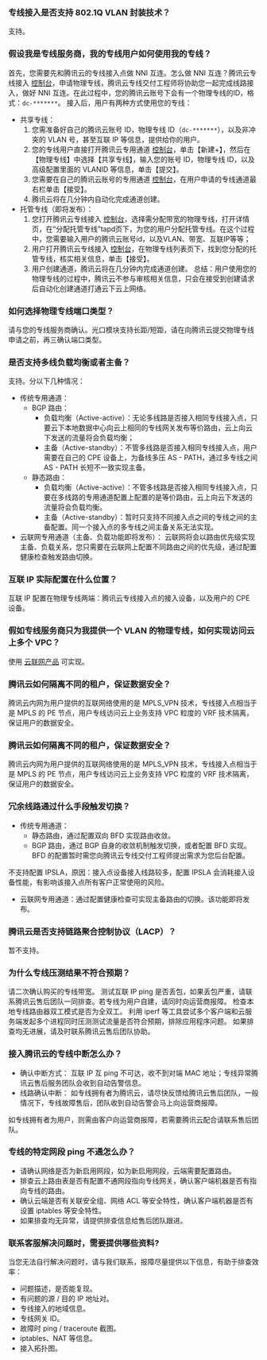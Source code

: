 ### 专线接入是否支持 802.1Q VLAN 封装技术？

支持。

### 假设我是专线服务商，我的专线用户如何使用我的专线？

首先，您需要先和腾讯云的专线接入点做 NNI 互连。怎么做 NNI 互连？腾讯云专线接入 [控制台](https://console.cloud.tencent.com/dc/dc)，申请物理专线，腾讯云专线交付工程师将协助您一起完成线路接入，做好 NNI 互连。在此过程中，您的腾讯云账号下会有一个物理专线的ID，格式：`dc-*******`。
接入后，用户有两种方式使用您的专线：

- 共享专线：
  1. 您需准备好自己的腾讯云账号 ID，物理专线 ID（`dc-*******`），以及非冲突的 VLAN 号，甚至互联 IP 等信息，提供给你的用户。
  2. 您的专线用户直接打开腾讯云专用通道 [控制台](https://console.cloud.tencent.com/dc/dcConn)，单击【新建+】，然后在【物理专线】中选择【共享专线】，输入您的账号 ID，物理专线 ID，以及高级配置里面的 VLANID 等信息，单击【提交】。
  3. 您需要在自己的腾讯云账号的专用通道 [控制台](https://console.cloud.tencent.com/dc/dcConn)，在用户申请的专线通道最右栏单击【接受】。
  4. 腾讯云将在几分钟内自动化完成通道创建。
- 托管专线（即将发布）：
  1. 您打开腾讯云专线接入 [控制台](https://console.cloud.tencent.com/dc/dc)，选择需分配带宽的物理专线，打开详情页，在“分配托管专线”tapd页下，为您的用户分配托管专线。在这个过程中，您需要输入用户的腾讯云账号id，以及VLAN、带宽、互联IP等等；
  2. 用户打开腾讯云专线接入 [控制台](https://console.cloud.tencent.com/dc/dc)，在物理专线列表页下，找到您分配的托管专线，核实相关信息，单击【接受】。
  3. 用户创建通道，腾讯云将在几分钟内完成通道创建。
     总结：用户使用您的物理专线的过程中，腾讯云不参与审核相关信息，只会在接受到创建请求后自动化创建通道打通云下云上网络。

### 如何选择物理专线端口类型？

请与您的专线服务商确认。光口模块支持长距/短距，请在向腾讯云提交物理专线申请之前，再三确认端口类型。

### 是否支持多线负载均衡或者主备？

支持。分以下几种情况：

- 传统专用通道：
  - BGP 路由：
    - 负载均衡（Active-active）：无论多线路是否接入相同专线接入点，只要云下本地数据中心向云上相同的专线网关发布等价路由，云上向云下发送的流量将会负载均衡；
    - 主备（Active-standby）：不管多线路是否接入相同专线接入点，用户需要在自己的 CPE 设备上，为备线多压 AS - PATH，通过多专线之间 AS - PATH 长短不一致实现主备。
  - 静态路由：
    - 负载均衡（Active-active）：不管多线路是否接入相同专线接入点，只要在多线路的专用通道配置上配置的是等价路由，云上向云下发送的流量将会负载均衡。
    - 主备（Active-standby）：暂时只支持不同接入点之间的专线之间的主备配置。同一个接入点的多专线之间主备关系无法实现。
- 云联网专用通道（主备、负载功能即将发布）：
  云联网将会以路由优先级实现主备、负载关系，您只需要在云联网上配置不同路由之间的优先级，通过配置健康检查触发路由切换。

### 互联 IP 实际配置在什么位置？

互联 IP 配置在物理专线两端：腾讯云专线接入点的接入设备，以及用户的 CPE 设备。

### 假如专线服务商只为我提供一个 VLAN 的物理专线，如何实现访问云上多个 VPC？

使用 [云联网产品](https://cloud.tencent.com/product/ccn) 可实现。

### 腾讯云如何隔离不同的租户，保证数据安全？

腾讯云内网为用户提供的互联网络使用的是 MPLS_VPN 技术，专线接入点相当于是 MPLS 的 PE 节点，用户专线访问云上业务支持 VPC 粒度的 VRF 技术隔离，保证用户的数据安全。

### 腾讯云如何隔离不同的租户，保证数据安全？

腾讯云内网为用户提供的互联网络使用的是 MPLS_VPN 技术，专线接入点相当于是 MPLS 的 PE 节点，用户专线访问云上业务支持 VPC 粒度的 VRF 技术隔离，保证用户的数据安全。

### 冗余线路通过什么手段触发切换？

- 传统专用通道：
  - 静态路由，通过配置双向 BFD 实现路由收敛。
  - BGP 路由，通过 BGP 自身的收敛机制触发切换，或者配置 BFD 实现。BFD 的配置暂时需您向腾讯云专线交付工程师提出需求为您后台配置。

不支持配置 IPSLA，原因：接入点设备接入线路较多，配置 IPSLA 会消耗接入设备性能，有影响该接入点所有客户正常使用的风险。

- 云联网专用通道：通过配置健康检查可实现主备路由的切换。该功能即将发布。

### 腾讯云是否支持链路聚合控制协议（LACP）？

暂不支持。

### 为什么专线压测结果不符合预期？

请二次确认购买的专线带宽。
测试互联 IP ping 是否丢包，如果丢包严重，请联系腾讯云售后团队一同排查。若专线为用户自建，请同时向运营商报障。
检查本地专线路由器双工模式是否为全双工。
利用 iperf 等工具尝试多个客户端和云服务端发起多个进程同时压测测试流量是否符合预期，排除应用程序问题。
如果排查均无进展，请及时联系腾讯云售后团队协助。

### 接入腾讯云的专线中断怎么办？

- 确认中断方式：
  互联 IP 互 ping 不可达，收不到对端 MAC 地址；专线异常腾讯云售后服务团队会收到自动告警信息。
- 线路确认中断：
  如专线拥有者为腾讯云，请尽快反馈给腾讯云售后团队，一般情况下，专线故障售后，团队收到自动告警会马上向运营商报障。

如专线拥有者为用户，则需由客户向运营商报障，若需要腾讯云配合请联系售后团队。

### 专线的特定网段 ping 不通怎么办？

- 请确认网络是否为新启用网段，如为新启用网段，云端需要配置路由。
- 排查云上路由表是否有配置不通网段指向专线网关，确认客户端机器是否有指向专线的路由。
- 确认云端是否有关联安全组、网络 ACL 等安全特性，确认客户端机器是否有设置 iptables 等安全特性。
- 如果排查均无异常，请提供排查信息给售后团队跟进。

### 联系客服解决问题时，需要提供哪些资料?

当您无法自行解决问题时，请与我们联系，报障尽量提供以下信息，有助于排查效率：

- 问题描述，是否能复现。
- 有问题的源 / 目的 IP 地址对。
- 专线接入的地域信息。
- 专线网关 ID。
- 故障时 ping / traceroute 截图。
- iptables、NAT 等信息。
- 接入拓扑图。
